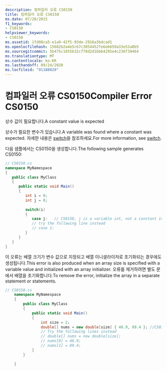 ```yaml
---
description: 컴파일러 오류 CS0150
title: 컴파일러 오류 CS0150
ms.date: 07/20/2015
f1_keywords:
- CS0150
helpviewer_keywords:
- CS0150
ms.assetid: 1fd08ca5-e1a9-42f5-93de-2916a3bdcad1
ms.openlocfilehash: 15682b2a4e5c67c3054452fe6eb659a33e52a8b5
ms.sourcegitcommit: 5b475c1855b32cf78d2d1bbb4295e4c236f39464
ms.translationtype: MT
ms.contentlocale: ko-KR
ms.lasthandoff: 09/24/2020
ms.locfileid: "91188020"
---
```

# <a name="compiler-error-cs0150"></a><span data-ttu-id="b1519-103">컴파일러 오류 CS0150</span><span class="sxs-lookup"><span data-stu-id="b1519-103">Compiler Error CS0150</span></span>

<span data-ttu-id="b1519-104">상수 값이 필요합니다.</span><span class="sxs-lookup"><span data-stu-id="b1519-104">A constant value is expected</span></span>  
  
 <span data-ttu-id="b1519-105">상수가 필요한 변수가 있습니다.</span><span class="sxs-lookup"><span data-stu-id="b1519-105">A variable was found where a constant was expected.</span></span> <span data-ttu-id="b1519-106">자세한 내용은 [switch](../language-reference/keywords/switch.md)을 참조하세요.</span><span class="sxs-lookup"><span data-stu-id="b1519-106">For more information, see [switch](../language-reference/keywords/switch.md).</span></span>  
  
 <span data-ttu-id="b1519-107">다음 샘플에서는 CS0150을 생성합니다.</span><span class="sxs-lookup"><span data-stu-id="b1519-107">The following sample generates CS0150:</span></span>  
  
```csharp  
// CS0150.cs  
namespace MyNamespace  
{  
   public class MyClass  
   {  
      public static void Main()  
      {  
         int i = 0;  
         int j = 0;  
  
         switch(i)  
         {  
            case j:   // CS0150, j is a variable int, not a constant int  
            // try the following line instead  
            // case 1:  
         }  
      }  
   }  
}  
```  
  
 <span data-ttu-id="b1519-108">이 오류는 배열 크기가 변수 값으로 지정되고 배열 이니셜라이저로 초기화되는 경우에도 생성됩니다.</span><span class="sxs-lookup"><span data-stu-id="b1519-108">This error is also produced when an array size is specified with a variable value and initialized with an array initializer.</span></span> <span data-ttu-id="b1519-109">오류를 제거하려면 별도 문에서 배열을 초기화합니다.</span><span class="sxs-lookup"><span data-stu-id="b1519-109">To remove the error, initialize the array in a separate statement or statements.</span></span>  
  
```csharp  
// CS0150.cs  
    namespace MyNamespace  
    {  
        public class MyClass  
        {  
            public static void Main()  
            {  
                int size = 2;  
                double[] nums = new double[size] { 46.9, 89.4 }; //CS0150  
                // Try the following lines instead  
                // double[] nums = new double[size];  
                // nums[0] = 46.9;
                // nums[1] = 89.4;  
            }  
        }  
  
    }  
```
